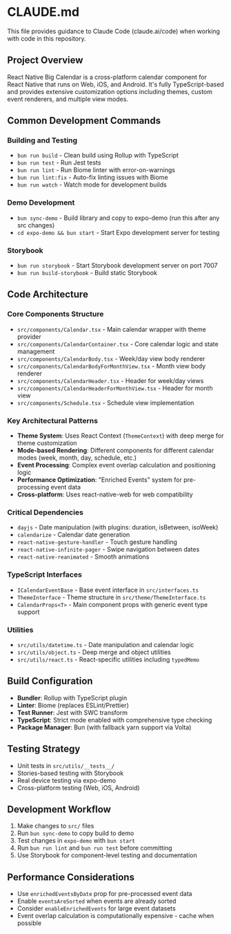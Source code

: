 # CLAUDE.md

This file provides guidance to Claude Code (claude.ai/code) when working with code in this repository.

## Project Overview

React Native Big Calendar is a cross-platform calendar component for React Native that runs on Web, iOS, and Android. It's fully TypeScript-based and provides extensive customization options including themes, custom event renderers, and multiple view modes.

## Common Development Commands

### Building and Testing

- `bun run build` - Clean build using Rollup with TypeScript
- `bun run test` - Run Jest tests
- `bun run lint` - Run Biome linter with error-on-warnings
- `bun run lint:fix` - Auto-fix linting issues with Biome
- `bun run watch` - Watch mode for development builds

### Demo Development

- `bun sync-demo` - Build library and copy to expo-demo (run this after any src changes)
- `cd expo-demo && bun start` - Start Expo development server for testing

### Storybook

- `bun run storybook` - Start Storybook development server on port 7007
- `bun run build-storybook` - Build static Storybook

## Code Architecture

### Core Components Structure

- `src/components/Calendar.tsx` - Main calendar wrapper with theme provider
- `src/components/CalendarContainer.tsx` - Core calendar logic and state management
- `src/components/CalendarBody.tsx` - Week/day view body renderer
- `src/components/CalendarBodyForMonthView.tsx` - Month view body renderer
- `src/components/CalendarHeader.tsx` - Header for week/day views
- `src/components/CalendarHeaderForMonthView.tsx` - Header for month view
- `src/components/Schedule.tsx` - Schedule view implementation

### Key Architectural Patterns

- **Theme System**: Uses React Context (`ThemeContext`) with deep merge for theme customization
- **Mode-based Rendering**: Different components for different calendar modes (week, month, day, schedule, etc.)
- **Event Processing**: Complex event overlap calculation and positioning logic
- **Performance Optimization**: "Enriched Events" system for pre-processing event data
- **Cross-platform**: Uses react-native-web for web compatibility

### Critical Dependencies

- `dayjs` - Date manipulation (with plugins: duration, isBetween, isoWeek)
- `calendarize` - Calendar date generation
- `react-native-gesture-handler` - Touch gesture handling
- `react-native-infinite-pager` - Swipe navigation between dates
- `react-native-reanimated` - Smooth animations

### TypeScript Interfaces

- `ICalendarEventBase` - Base event interface in `src/interfaces.ts`
- `ThemeInterface` - Theme structure in `src/theme/ThemeInterface.ts`
- `CalendarProps<T>` - Main component props with generic event type support

### Utilities

- `src/utils/datetime.ts` - Date manipulation and calendar logic
- `src/utils/object.ts` - Deep merge and object utilities
- `src/utils/react.ts` - React-specific utilities including `typedMemo`

## Build Configuration

- **Bundler**: Rollup with TypeScript plugin
- **Linter**: Biome (replaces ESLint/Prettier)
- **Test Runner**: Jest with SWC transform
- **TypeScript**: Strict mode enabled with comprehensive type checking
- **Package Manager**: Bun (with fallback yarn support via Volta)

## Testing Strategy

- Unit tests in `src/utils/__tests__/`
- Stories-based testing with Storybook
- Real device testing via expo-demo
- Cross-platform testing (Web, iOS, Android)

## Development Workflow

1. Make changes to `src/` files
2. Run `bun sync-demo` to copy build to demo
3. Test changes in `expo-demo` with `bun start`
4. Run `bun run lint` and `bun run test` before committing
5. Use Storybook for component-level testing and documentation

## Performance Considerations

- Use `enrichedEventsByDate` prop for pre-processed event data
- Enable `eventsAreSorted` when events are already sorted
- Consider `enableEnrichedEvents` for large event datasets
- Event overlap calculation is computationally expensive - cache when possible
